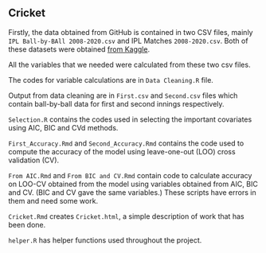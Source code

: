 ## Cricket

Firstly, the data obtained from GitHub is contained in two CSV files,
mainly `IPL Ball-by-BAll 2008-2020.csv` and IPL Matches `2008-2020.csv`.
Both of these datasets were obtained [from
Kaggle](https://www.kaggle.com/datasets/patrickb1912/ipl-complete-dataset-20082020).

All the variables that we needed were calculated from these two csv
files.

The codes for variable calculations are in `Data Cleaning.R` file.

Output from data cleaning are in `First.csv` and `Second.csv` files
which contain ball-by-ball data for first and second innings
respectively.

`Selection.R` contains the codes used in selecting the important
covariates using AIC, BIC and CVd methods.

`First_Accuracy.Rmd` and `Second_Accuracy.Rmd` contains the code used to
compute the accuracy of the model using leave-one-out (LOO) cross
validation (CV).

`From AIC.Rmd` and `From BIC and CV.Rmd` contain code to calculate
accuracy on LOO-CV obtained from the model using variables obtained from
AIC, BIC and CV. (BIC and CV gave the same variables.) These scripts
have errors in them and need some work.

`Cricket.Rmd` creates `Cricket.html`, a simple description of work that
has been done.

`helper.R` has helper functions used throughout the project.
